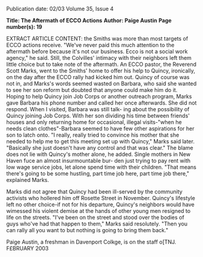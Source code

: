 Publication date: 02/03
Volume 35, Issue 4

**Title: The Aftermath of ECCO Actions**
**Author: Paige Austin**
**Page number(s): 19**

EXTRACT ARTICLE CONTENT:
the Smiths was more than most targets of 
ECCO actions receive. "We've never paid 
this much attention to the aftermath before 
because it's not our business. Ecco is not a 
social work agency," he said. Still, the 
Colvilles' intimacy with their neighbors left 
them little choice but to take note of the 
aftermath. An ECCO pastor, the Reverend 
Scott Marks, went to the Smiths' home to 
offer his help to Quincy, ironically, on the 
day after the ECCO rally had kicked him 
out. Quincy of course was not in, and 
Marks's words seemed wasted on Barbara, 
who said she wanted to see her son reform 
but doubted that anyone could make him 
do it. Hoping to help Quincy join Job 
Corps or another outreach program, Marks 
gave Barbara his phone number and called 
her once afterwards. She did not respond. 
When I visited, Barbara was still talk-
ing about the possibility of Quincy joining 
Job Corps. With her son dividing his time 
between friends' houses and only returning 
home for occasional, illegal visits-"when 
he needs clean clothes"-Barbara seemed 
to have few other aspirations for her son to 
latch onto. "I really, really tried to convince 
his mother that she needed to help me to 
get this meeting set up with Quincy," 
Marks said later. "Basically she just doesn't 
have any control and that was clear." The 
blame does not lie with Quincy's mother 
alone, he added. Single mothers in New 
Haven fuce an almost insurmountable bur-
den just trying to pay rent with low wage 
service jobs, let alone spend time with their 
children. "That means there's going to be 
some hustling, part time job here, part time 
job there," explained Marks. 

Marks did not agree that Quincy had 
been ill-served by the community activists 
who hollered him off Rosette Street in 
November. Quincy's lifestyle left no other 
choice-if not for his departure, Quincy's 
neighbors would have wimessed his violent 
demise at the hands of other young men 
resigned to life on the streets. "I've been on 
the street and stood over the bodies of guys 
who've had that happen to them," Marks 
said resolutely. "Then you can rally all you 
want to but nothing is going to bring them 
back." 

Paige Austin, a freshman in Davenport 
Colkge, is on the staff o[TNJ. 
F£BRUARY 2003